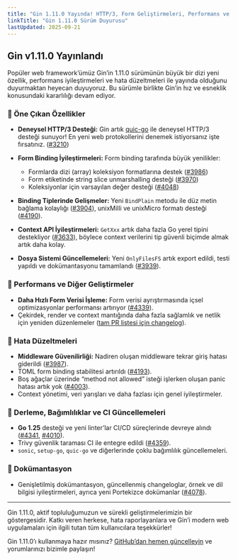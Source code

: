 ```yaml
---
title: "Gin 1.11.0 Yayında! HTTP/3, Form Geliştirmeleri, Performans ve Daha Fazlası"
linkTitle: "Gin 1.11.0 Sürüm Duyurusu"
lastUpdated: 2025-09-21
---
```


## Gin v1.11.0 Yayınlandı

Popüler web framework’ümüz Gin’in 1.11.0 sürümünün büyük bir dizi yeni özellik, performans iyileştirmeleri ve hata düzeltmeleri ile yayında olduğunu duyurmaktan heyecan duyuyoruz. Bu sürümle birlikte Gin’in hız ve esneklik konusundaki kararlılığı devam ediyor.

### 🌟 Öne Çıkan Özellikler

- **Deneysel HTTP/3 Desteği:** Gin artık [quic-go](https://github.com/quic-go/quic-go) ile deneysel HTTP/3 desteği sunuyor! En yeni web protokollerini denemek istiyorsanız işte fırsatınız. ([#3210](https://github.com/gin-gonic/gin/pull/3210))

- **Form Binding İyileştirmeleri:** Form binding tarafında büyük yenilikler:
  - Formlarda dizi (array) koleksiyon formatlarına destek ([#3986](https://github.com/gin-gonic/gin/pull/3986))
  - Form etiketinde string slice unmarshalling desteği ([#3970](https://github.com/gin-gonic/gin/pull/3970))
  - Koleksiyonlar için varsayılan değer desteği ([#4048](https://github.com/gin-gonic/gin/pull/4048))

- **Binding Tiplerinde Gelişmeler:** Yeni `BindPlain` metodu ile düz metin bağlama kolaylığı ([#3904](https://github.com/gin-gonic/gin/pull/3904)), unixMilli ve unixMicro formatı desteği ([#4190](https://github.com/gin-gonic/gin/pull/4190)).

- **Context API İyileştirmeleri:** `GetXxx` artık daha fazla Go yerel tipini destekliyor ([#3633](https://github.com/gin-gonic/gin/pull/3633)), böylece context verilerini tip güvenli biçimde almak artık daha kolay.

- **Dosya Sistemi Güncellemeleri:** Yeni `OnlyFilesFS` artık export edildi, testi yapıldı ve dokümantasyonu tamamlandı ([#3939](https://github.com/gin-gonic/gin/pull/3939)).

### 🚀 Performans ve Diğer Geliştirmeler

- **Daha Hızlı Form Verisi İşleme:** Form verisi ayrıştırmasında içsel optimizasyonlar performansı artırıyor ([#4339](https://github.com/gin-gonic/gin/pull/4339)).
- Çekirdek, render ve context mantığında daha fazla sağlamlık ve netlik için yeniden düzenlemeler ([tam PR listesi için changelog](../releases/release111.md)).

### 🐛 Hata Düzeltmeleri

- **Middleware Güvenilirliği:** Nadiren oluşan middleware tekrar giriş hatası giderildi ([#3987](https://github.com/gin-gonic/gin/pull/3987)).
- TOML form binding stabilitesi artırıldı ([#4193](https://github.com/gin-gonic/gin/pull/4193)).
- Boş ağaçlar üzerinde “method not allowed” isteği işlerken oluşan panic hatası artık yok ([#4003](https://github.com/gin-gonic/gin/pull/4003)).
- Context yönetimi, veri yarışları ve daha fazlası için genel iyileştirmeler.

### 🔧 Derleme, Bağımlılıklar ve CI Güncellemeleri

- **Go 1.25** desteği ve yeni linter’lar CI/CD süreçlerinde devreye alındı ([#4341](https://github.com/gin-gonic/gin/pull/4341), [#4010](https://github.com/gin-gonic/gin/pull/4010)).
- Trivy güvenlik taraması CI ile entegre edildi ([#4359](https://github.com/gin-gonic/gin/pull/4359)).
- `sonic`, `setup-go`, `quic-go` ve diğerlerinde çoklu bağımlılık güncellemeleri.

### 📖 Dokümantasyon

- Genişletilmiş dokümantasyon, güncellenmiş changeloglar, örnek ve dil bilgisi iyileştirmeleri, ayrıca yeni Portekizce dokümanlar ([#4078](https://github.com/gin-gonic/gin/pull/4078)).

---

Gin 1.11.0, aktif topluluğumuzun ve sürekli geliştirmelerimizin bir göstergesidir. Katkı veren herkese, hata raporlayanlara ve Gin’i modern web uygulamaları için ilgili tutan tüm kullanıcılara teşekkürler!

Gin 1.11.0’ı kullanmaya hazır mısınız? [GitHub’dan hemen güncelleyin](https://github.com/gin-gonic/gin/releases/tag/v1.11.0) ve yorumlarınızı bizimle paylaşın!

